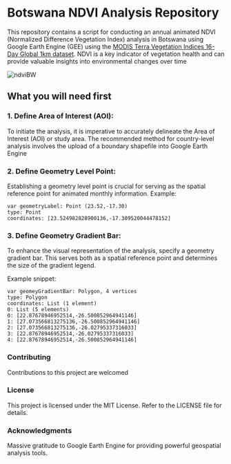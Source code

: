 # Botswana NDVI Analysis Repository
This repository contains a script for conducting an annual animated NDVI (Normalized Difference Vegetation Index) analysis in Botswana using Google Earth Engine (GEE) using the [MODIS Terra Vegetation Indices 16-Day Global 1km dataset](https://developers.google.com/earth-engine/datasets/catalog/MODIS_006_MOD13A2). NDVI is a key indicator of vegetation health and can provide valuable insights into environmental changes over time

![ndviBW](https://github.com/BoineeloMoyo/-30DayMapChallenge_2023/blob/main/Challenge_Material/Day-26_Minimal/NDVI.gif)

## What you will need first

### 1. Define Area of Interest (AOI):
To initiate the analysis, it is imperative to accurately delineate the Area of Interest (AOI) or study area. The recommended method for country-level analysis involves the upload of a boundary shapefile into Google Earth Engine

### 2. Define Geometry Level Point:
Establishing a geometry level point is crucial for serving as the spatial reference point for animated monthly information.
Example:
```
var geometryLabel: Point (23.52,-17.30)
type: Point
coordinates: [23.524982828900136,-17.309520044478152]
```

### 3. Define Geometry Gradient Bar:
To enhance the visual representation of the analysis, specify a geometry gradient bar. This serves both as a spatial reference point and determines the size of the gradient legend.

Example snippet:
```
var geomeyGradientBar: Polygon, 4 vertices
type: Polygon
coordinates: List (1 element)
0: List (5 elements)
0: [22.87678946952514,-26.500852964941146]
1: [27.073566813275136,-26.500852964941146]
2: [27.073566813275136,-26.02795337316033]
3: [22.87678946952514,-26.02795337316033]
4: [22.87678946952514,-26.500852964941146]
```


### Contributing
Contributions to this project are welcomed

### License
This project is licensed under the MIT License. Refer to the LICENSE file for details.

### Acknowledgments
Massive gratitude to Google Earth Engine for providing powerful geospatial analysis tools.
